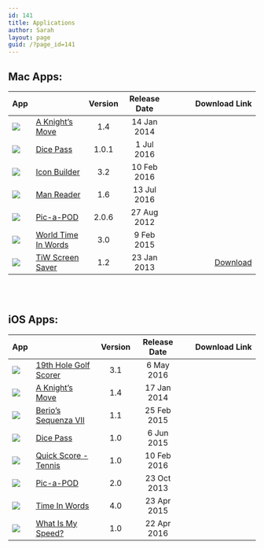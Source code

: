 ```yaml
---
id: 141
title: Applications
author: Sarah
layout: page
guid: /?page_id=141
---
```

<style>
 .mac_apps {
	 display:inline-block;overflow:hidden;background:url(https://linkmaker.itunes.apple.com/htmlResources/assets/en_us//images/web/linkmaker/badge_macappstore-lrg.png) no-repeat;width:165px;height:40px;@media only screen{background-image:url(https://linkmaker.itunes.apple.com/htmlResources/assets/en_us//images/web/linkmaker/badge_macappstore-lrg.svg);}
 }
 .ios_apps {
display:inline-block;overflow:hidden;background:url(https://linkmaker.itunes.apple.com/htmlResources/assets/en_us//images/web/linkmaker/badge_appstore-lrg.png) no-repeat;width:135px;height:40px;@media only screen{background-image:url(https://linkmaker.itunes.apple.com/htmlResources/assets/en_us//images/web/linkmaker/badge_appstore-lrg.svg);}
 }
</style>

## Mac Apps:

App                          || Version | Release Date      | Download Link                                                                                                                                                                                                                                                                                                                                                                                                                                                                                                                                              
:------ |:------------------- | :-----: | :---------------: | -------------:
![][2] | [A Knight&#8217;s Move][3] | 1.4     | 14 Jan 2014   | <a href="https://itunes.apple.com/app/a-knights-move/id533321133" target="itunes_store" class="mac_apps"></a>
![][28] | [Dice Pass][29] | 1.0.1     | 1 Jul 2016   | <a href="https://itunes.apple.com/app/dice-pass/id997688302" target="itunes_store" class="mac_apps"></a>
![][6] | [Icon Builder][7]          | 3.2   | 10 Feb 2016  | <a href="https://itunes.apple.com/app/icon-builder/id552293482" target="itunes_store" class="mac_apps"></a>
![][8] | [Man Reader][9]            | 1.6     | 13 Jul 2016      | <a href="https://itunes.apple.com/app/man-reader/id522583774" target="itunes_store" class="mac_apps"></a>
![][12] | [Pic-a-POD][13]           | 2.0.6   | 27 Aug 2012    | <a href="https://itunes.apple.com/app/pic-a-pod/id477909802" target="itunes_store" class="mac_apps"></a>
![][14] | [World Time In Words][15] | 3.0     | 9 Feb 2015  | <a href="https://itunes.apple.com/app/time-in-words/id509085586" target="itunes_store" class="mac_apps"></a>
![][16] | [TiW Screen Saver][17]    | 1.2     | 23 Jan 2013   | [Download][18]

<br>
<br>
  
## iOS Apps:

App                          || Version | Release Date      | Download Link                                                                                                                                                                                                                                                                                                                                                                                                                                                                                                                                              
:------ |:------------------- | :-----: | :---------------: | -------------:
![][20] | [19th Hole Golf Scorer][21]                  | 3.1     | 6 May 2016     | <a href="https://itunes.apple.com/app/the-19th-hole/id871686159" target="itunes_store" class="ios_apps"></a>
![][22] | [A Knight&#8217;s Move][3]       | 1.4     | 17 Jan 2014 | <a href="https://itunes.apple.com/app/a-knights-move/id530090451" target="itunes_store" class="ios_apps"></a>
![][23] | [Berio&#8217;s Sequenza VII][24] | 1.1     | 25 Feb 2015 | <a href="https://itunes.apple.com/app/sequenza-vii/id730234638" target="itunes_store" class="ios_apps"></a>
![][33] | [Dice Pass][29] | 1.0     | 6 Jun 2015 | <a href="https://itunes.apple.com/app/dice-pass/id998397511" target="itunes_store" class="ios_apps"></a>
![][31] | [Quick Score - Tennis][32]                  | 1.0     | 10 Feb 2016 | <a href="https://itunes.apple.com/app/quick-score-tennis/id1065155745" target="itunes_store" class="ios_apps"></a>
![][25] | [Pic-a-POD][13]                  | 2.0     | 23 Oct 2013 | <a href="https://itunes.apple.com/app/pic-a-pod/id480086912" target="itunes_store" class="ios_apps"></a>
![][26] | [Time In Words][27]              | 4.0     | 23 Apr 2015 | <a href="https://itunes.apple.com/app/time-in-words/id498403851" target="itunes_store" class="ios_apps"></a>
![][35] | [What Is My Speed?][34]              | 1.0     | 22 Apr 2016 | <a href="https://itunes.apple.com/app/what-is-my-speed/id1091394524" target="itunes_store" class="ios_apps"></a>


 [1]: /apps-mac/ "Apps for Mac"
 [2]: /icons/Knights36.png
 [3]: /knightsmove/
 [4]: /icons/MacIconMaker36.png
 [5]: /icns-maker/
 [6]: /icons/iOSIconMaker36.png
 [7]: /icon-builder/
 [8]: /icons/ManReader36.png
 [9]: /manreader/
 [10]: /manreader-paddle/ManReader.zip
 [11]: https://pay.paddle.com/checkout/490552
 [12]: /icons/Pic36.png
 [13]: http://www.picapod.com/
 [14]: /icons/Time36.png
 [15]: /time-in-words-for-mac/
 [16]: /icons/ScreenSaverIcon36.png
 [17]: /time-in-words-screen-saver-for-mac/
 [18]: /screensaver/TimeInWords-ScreenSaver.zip
 [19]: /apps-ios/ "Apps for iOS"
 [20]: /icons/19th_36.png
 [21]: /19th-hole/
 [22]: /icons/KM-ios36.png
 [23]: /icons/Berio_36.png
 [24]: /berio/
 [25]: /icons/pic-ios36.png
 [26]: /icons/time-ios36.png
 [27]: /time-in-words/
 [28]: /icons/DicePass_36.png
 [29]: /dicepass/
 [31]: /icons/QS-Tennis36.png
 [32]: /quick-score-tennis/
 [33]: /icons/DicePass_36.png
 [34]: /what-is-my-speed/
 [35]: /icons/Speed_36.jpeg
